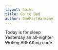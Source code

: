 ```yaml
---
layout: haiku
title: Go to Bed
author: OnePartHarmony
---
```


Today is for sleep <br>
Yesterday an all-nighter <br>
~~Writing~~ BREAKing code <br>